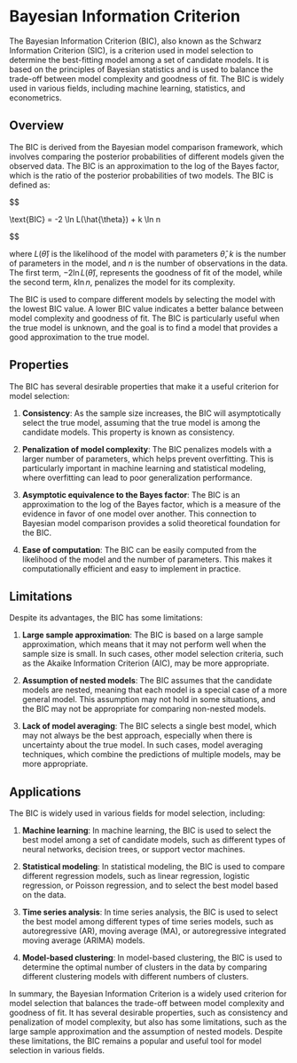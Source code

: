 # Bayesian Information Criterion

The Bayesian Information Criterion (BIC), also known as the Schwarz Information Criterion (SIC), is a criterion used in model selection to determine the best-fitting model among a set of candidate models. It is based on the principles of Bayesian statistics and is used to balance the trade-off between model complexity and goodness of fit. The BIC is widely used in various fields, including machine learning, statistics, and econometrics.

## Overview

The BIC is derived from the Bayesian model comparison framework, which involves comparing the posterior probabilities of different models given the observed data. The BIC is an approximation to the log of the Bayes factor, which is the ratio of the posterior probabilities of two models. The BIC is defined as:


$$

\text{BIC} = -2 \ln L(\hat{\theta}) + k \ln n

$$


where $L(\hat{\theta})$ is the likelihood of the model with parameters $\hat{\theta}$, $k$ is the number of parameters in the model, and $n$ is the number of observations in the data. The first term, $-2 \ln L(\hat{\theta})$, represents the goodness of fit of the model, while the second term, $k \ln n$, penalizes the model for its complexity.

The BIC is used to compare different models by selecting the model with the lowest BIC value. A lower BIC value indicates a better balance between model complexity and goodness of fit. The BIC is particularly useful when the true model is unknown, and the goal is to find a model that provides a good approximation to the true model.

## Properties

The BIC has several desirable properties that make it a useful criterion for model selection:

1. **Consistency**: As the sample size increases, the BIC will asymptotically select the true model, assuming that the true model is among the candidate models. This property is known as consistency.

2. **Penalization of model complexity**: The BIC penalizes models with a larger number of parameters, which helps prevent overfitting. This is particularly important in machine learning and statistical modeling, where overfitting can lead to poor generalization performance.

3. **Asymptotic equivalence to the Bayes factor**: The BIC is an approximation to the log of the Bayes factor, which is a measure of the evidence in favor of one model over another. This connection to Bayesian model comparison provides a solid theoretical foundation for the BIC.

4. **Ease of computation**: The BIC can be easily computed from the likelihood of the model and the number of parameters. This makes it computationally efficient and easy to implement in practice.

## Limitations

Despite its advantages, the BIC has some limitations:

1. **Large sample approximation**: The BIC is based on a large sample approximation, which means that it may not perform well when the sample size is small. In such cases, other model selection criteria, such as the Akaike Information Criterion (AIC), may be more appropriate.

2. **Assumption of nested models**: The BIC assumes that the candidate models are nested, meaning that each model is a special case of a more general model. This assumption may not hold in some situations, and the BIC may not be appropriate for comparing non-nested models.

3. **Lack of model averaging**: The BIC selects a single best model, which may not always be the best approach, especially when there is uncertainty about the true model. In such cases, model averaging techniques, which combine the predictions of multiple models, may be more appropriate.

## Applications

The BIC is widely used in various fields for model selection, including:

1. **Machine learning**: In machine learning, the BIC is used to select the best model among a set of candidate models, such as different types of neural networks, decision trees, or support vector machines.

2. **Statistical modeling**: In statistical modeling, the BIC is used to compare different regression models, such as linear regression, logistic regression, or Poisson regression, and to select the best model based on the data.

3. **Time series analysis**: In time series analysis, the BIC is used to select the best model among different types of time series models, such as autoregressive (AR), moving average (MA), or autoregressive integrated moving average (ARIMA) models.

4. **Model-based clustering**: In model-based clustering, the BIC is used to determine the optimal number of clusters in the data by comparing different clustering models with different numbers of clusters.

In summary, the Bayesian Information Criterion is a widely used criterion for model selection that balances the trade-off between model complexity and goodness of fit. It has several desirable properties, such as consistency and penalization of model complexity, but also has some limitations, such as the large sample approximation and the assumption of nested models. Despite these limitations, the BIC remains a popular and useful tool for model selection in various fields.
